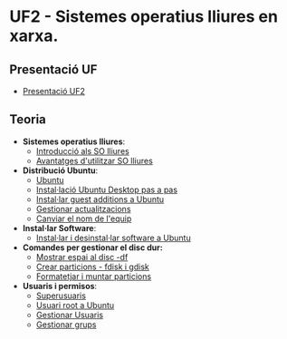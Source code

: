# UF2 - Sistemes operatius lliures en xarxa.

## Presentació UF

- [Presentació UF2](presentacio.md)

## Teoria

- **Sistemes operatius lliures**:
  - [Introducció als SO lliures](introduccio.md)
  - [Avantatges d'utilitzar SO lliures](avantatges.md)
- **Distribució Ubuntu**:
  - [Ubuntu](ubuntu.md)
  - [Instal·lació Ubuntu Desktop pas a pas](install.md)
  - [Instal·lar guest additions a Ubuntu](guest.md)
  - [Gestionar actualitzacions](actualitzacions.md)
  - [Canviar el nom de l'equip](canviar_nom.md)
- **Instal·lar Software**:
  - [Instal·lar i desinstal·lar software a Ubuntu](instalar_software.md)
- **Comandes per gestionar el disc dur:**
  - [Mostrar espai al disc -df](df.md)
  - [Crear particions - fdisk i gdisk](fdisk.md)
  - [Formatetjar i muntar particions](formatejar.md)  
- **Usuaris i permisos**:
  - [Superusuaris](usuaris.md)
  - [Usuari root a Ubuntu](root.md)
  - [Gestionar Usuaris](usuaris_linux.md)
  - [Gestionar grups](grups.md)
